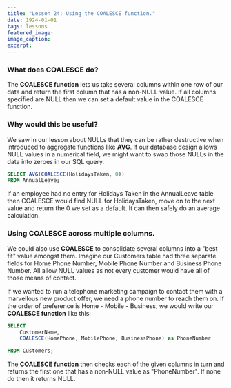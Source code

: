 ```yaml
---
title: "Lesson 24: Using the COALESCE function."
date: 1924-01-01
tags: lessons
featured_image: 
image_caption: 
excerpt: 
---
```

### What does COALESCE do?

The **COALESCE function** lets us take several columns within one row of our data and return the first column that has a non-NULL value. If all columns specified are NULL then we can set a default value in the COALESCE function.

### Why would this be useful?

We saw in our lesson about NULLs that they can be rather destructive when introduced to aggregate functions like **AVG**. If our database design allows NULL values in a numerical field, we might want to swap those NULLs in the data into zeroes in our SQL query.

```sql
SELECT AVG(COALESCE(HolidaysTaken, 0)) 
FROM AnnualLeave;
```

If an employee had no entry for Holidays Taken in the AnnualLeave table then COALESCE would find NULL for HolidaysTaken, move on to the next value and return the 0 we set as a default. It can then safely do an average calculation.

### Using COALESCE across multiple columns.

We could also use **COALESCE** to consolidate several columns into a "best fit" value amongst them. Imagine our Customers table had three separate fields for Home Phone Number, Mobile Phone Number and Business Phone Number. All allow NULL values as not every customer would have all of those means of contact.

If we wanted to run a telephone marketing campaign to contact them with a marvellous new product offer, we need a phone number to reach them on. If the order of preference is Home - Mobile - Business, we would write our **COALESCE function** like this:

```sql
SELECT 
    CustomerName,
    COALESCE(HomePhone, MobilePhone, BusinessPhone) as PhoneNumber 

FROM Customers;
```

The **COALESCE function** then checks each of the given columns in turn and returns the first one that has a non-NULL value as "PhoneNumber". If none do then it returns NULL.
